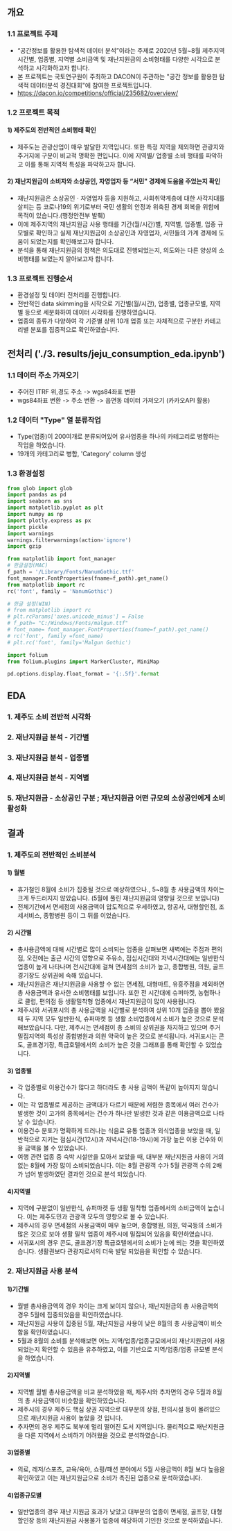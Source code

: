 ## 개요 

### 1.1  프로젝트 주제
- “공간정보를 활용한 탐색적 데이터 분석”이라는 주제로 2020년 5월~8월 제주지역 시간별, 업종별, 지역별 소비금액 및 재난지원금의 소비형태를 다양한 시각으로 분석하고 시각화하고자 합니다.
- 본 프로젝트는 국토연구원이 주최하고 DACON이 주관하는 "공간 정보를 활용한 탐색적 데이터분석 경진대회"에 참여한 프로젝트입니다. 
- https://dacon.io/competitions/official/235682/overview/

### 1.2 프로젝트 목적
#### 1) 제주도의 전반적인 소비행태 확인
- 제주도는 관광산업이 매우 발달한 지역입니다. 또한 특정 지역을 제외하면 관광지와 주거지에 구분이 비교적 명확한 편입니다. 이에 지역별/ 업종별 소비 행태를 파악하고 이를 통해 지역적 특성을 파악하고자 합니다.
#### 2) 재난지원금이 소비자와 소상공인, 자영업자 등 “서민" 경제에 도움을 주었는지 확인
- 재난지원금은 소상공인ㆍ자영업자 등을 지원하고, 사회취약계층에 대한 사각지대를 살피는 등 코로나19의 위기로부터 국민 생활의 안정과 위축된 경제 회복을 위함에 목적이 있습니다.(행정안전부 발췌)
- 이에 제주지역의 재난지원금 사용 행태를 기간(월/시간)별, 지역별, 업종별, 업종 규모별로 확인하고 실제 재난지원금이 소상공인과 자영업자, 서민들의 가계 경제에 도움이 되었는지를 확인해보고자 합니다.
- 분석을 통해 재난지원금의 정책은 의도대로 진행되었는지, 의도와는 다른 양상의 소비행태를 보였는지 알아보고자 합니다.

### 1.3 프로젝트 진행순서
- 환경설정 및 데이터 전처리를 진행합니다.
- 전반적인 data skimming을 시작으로 기간별(월/시간), 업종별, 업종규모별, 지역별 등으로 세분화하여 데이터 시각화를 진행하였습니다.
- 업종의 종류가 다양하여 각 기준별 상위 10개 업종 또는 자체적으로 구분한 카테고리별 분포를 집중적으로 확인하였습니다. 

## 전처리 ('./3. results/jeju_consumption_eda.ipynb')

### 1.1 데이터 주소 가져오기
- 주어진 ITRF 위,경도 주소 -> wgs84좌표 변환
- wgs84좌표 변환 -> 주소 변환 -> 읍면동 데이터 가져오기 (카카오API 활용)

### 1.2 데이터 "Type" 열 분류작업
- Type(업종)이 200여개로 분류되어있어 유사업종을 하나의 카테고리로 병합하는 작업을 하였습니다. 
- 19개의 카테고리로 병합, 'Category' column 생성 

### 1.3 환경설정
```python
from glob import glob
import pandas as pd
import seaborn as sns
import matplotlib.pyplot as plt
import numpy as np
import plotly.express as px
import pickle
import warnings
warnings.filterwarnings(action='ignore')
import gzip

from matplotlib import font_manager
# 한글설정(MAC)
f_path = '/Library/Fonts/NanumGothic.ttf'
font_manager.FontProperties(fname=f_path).get_name()
from matplotlib import rc
rc('font', family = 'NanumGothic')

# 한글 설정(WIN)
# from matplotlib import rc
# plt.rcParams['axes.unicode_minus'] = False
# f_path= "C:/Windows/Fonts/malgun.ttf"
# font_name= font_manager.FontProperties(fname=f_path).get_name()
# rc('font', family =font_name)
# plt.rc('font', family='Malgun Gothic')

import folium
from folium.plugins import MarkerCluster, MiniMap

pd.options.display.float_format = '{:.5f}'.format
```

## EDA
### 1. 제주도 소비 전반적 시각화 
### 2. 재난지원금 분석 - 기간별
### 3. 재난지원금 분석 - 업종별
### 4. 재난지원금 분석 - 지역별
### 5. 재난지원금 - 소상공인 구분 ; 재난지원금 어떤 규모의 소상공인에게 소비 활성화

## 결과
### 1. 제주도의 전반적인 소비분석
#### 1) 월별
- 휴가철인 8월에 소비가 집중될 것으로 예상하였으나., 5~8월 총 사용금액의 차이는 크게 두드러지지 않았습니다. (5월에 풀린 재난지원금의 영향일 것으로 보입니다)
- 전체기간에서 면세점의 사용금액이 압도적으로 우세하였고, 항공사, 대형할인점, 조세서비스, 종합병원 등이 그 뒤를 이었습니다.
#### 2) 시간별
- 총사용금액에 대해 시간별로 많이 소비되는 업종을 살펴보면 새벽에는 주점과 편의점, 오전에는 출근 시간의 영향으로 주유소, 점심시간대와 저녁시간대에는 일반한식 업종이 높게 나타나며 전시간대에 걸쳐 면세점의 소비가 높고, 종합병원, 의원, 골프경기장도 상위권에 속해 있습니다.
- 재난지원금은 재난지원금을 사용할 수 없는 면세점, 대형마트, 유흥주점을 제외하면 총 사용금액과 유사한 소비행태를 보입니다. 또한 전 시간대에 슈퍼마켓, 농협하나로 클럽, 편의점 등 생활밀착형 업종에서 재난지원금이 많이 사용됩니다.
- 제주시와 서귀포시의 총 사용금액을 시간별로 분석하여 상위 10개 업종을 뽑아 봤을 때 두 지역 모두 일반한식, 슈퍼마켓 등 생활 소비업종에서 소비가 높은 것으로 분석해보았습니다. 다만, 제주시는 면세점이 총 소비의 상위권을 차지하고 있으며 주거 밀집지역의 특성상 종합병원과 의원 약국이 높은 것으로 분석됩니다. 서귀포시는 콘도, 골프경기장, 특급호텔에서의 소비가 높은 것을 그래프를 통해 확인할 수 있었습니다.  
#### 3) 업종별
- 각 업종별로 이용건수가 많다고 하더라도 총 사용 금액이 똑같이 높아지지 않습니다.
- 이는 각 업종별로 제공하는 금액대가 다르기 때문에 저렴한 종목에서 여러 건수가 발생한 것이 고가의 종목에서는 건수가 하나만 발생한 것과 같은 이용금액으로 나타날 수 있습니다.
- 이용건수 분포가 명확하게 드러나는 식음료 유통 업종과 외식업종을 보았을 때, 일반적으로 지키는 점심시간(12시)과 저녁시간(18-19시)에 가장 높은 이용 건수와 이용 금액을 볼 수 있었습니다.
- 여행 관련 업종 중 숙박 시설만을 모아서 보았을 때, 대부분 재난지원금 사용이 거의 없는 8월에 가장 많이 소비되었습니다. 이는 8월 관광객 수가 5월 관광객 수의 2배가 넘어 발생하였던 결과인 것으로 분석 되었습니다.
#### 4)지역별
- 지역에 구분없이 일반한식, 슈퍼마켓 등 생활 밀착형 업종에서의 소비금액이  높습니다. 이는 제주도민과 관광객 모두의 영향으로 볼 수 있습니다. 
- 제주시의 경우  면세점의 사용금액이 매우 높으며, 종합병원, 의원, 약국등의 소비가 많은 것으로 보아 생활 밀착 업종이 제주시에 밀집되어 있음을 확인하였습니다.
- 서귀포시의 경우  콘도, 골프경기장 특급호텔에서의 소비가 눈에 띄는 것을 확인하였습니다. 생활권보다 관광지로서의 더욱 발달 되었음을 확인할 수 있습니다.


### 2. 재난지원금 사용 분석 
#### 1)기간별 
- 월별 총사용금액의 경우 차이는 크게 보이지 않으나, 재난지원금의 총 사용금액의 경우 5월에 집중되었음을 확인하였습니다.
- 재난지원금 사용이 집중된 5월, 재난지원금 사용이 낮은 8월의 총 사용금액이 비슷함을 확인하였습니다.
- 5월과 8월의 소비를 분석해보면 어느 지역/업종/업종규모에서의 재난지원금이 사용되었는지 확인할 수 있음을 유추하였고, 이를 기반으로 지역/업종/업종 규모별 분석을 하였습니다. 
#### 2)지역별 
- 지역별 월별 총사용금액을 비교 분석하였을 때, 제주시와 추자면의 경우 5월과 8월의 총 사용금액이 비슷함을 확인하였습니다.
- 제주시의 경우 제주도 핵심 상권 지역으로 대부분의 상점, 편의시설 등이 몰려있으므로 재난지원금 사용이 높았을 것 입니다.
- 추자면의 경우 제주도 북부에 멀리 떨어진 도서 지역입니다. 물리적으로 재난지원금을 다른 지역에서 소비하기 어려웠을 것으로 분석하였습니다. 
#### 3)업종별  
- 의료, 레저/스포츠, 교육/육아, 쇼핑/패션 분야에서 5월 사용금액이 8월 보다 높음을 확인하였고 이는 재난지원금으로 소비가 촉진된 업종으로 분석하였습니다. 
#### 4)업종규모별 
- 일반업종의 경우 재난 지원금 효과가 낮았고 대부분의 업종이 면세점, 골프장, 대형할인장 등의 재난지원금 사용불가 업종에 해당하여 기인한 것으로 분석하였습니다. 

